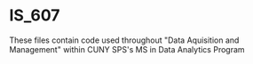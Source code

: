 # IS_607
These files contain code used throughout "Data Aquisition and Management" within CUNY SPS's MS in Data Analytics Program
